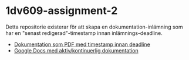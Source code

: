 # 1dv609-assignment-2
Detta repositorie existerar för att skapa en dokumentation-inlämning som har en "senast redigerad"-timestamp innan inlämnings-deadline.

- [Dokumentation som PDF med timestamp innan deadline](<1dv609 Uppgift 2.pdf>)
- [Google Docs med aktiv/kontinuerlig dokumentation](https://docs.google.com/document/d/1lUhDSA6sY9vUmORBNlmu9L_ZLibxO4EgjcyXX_Qym74/edit?usp=sharing)
